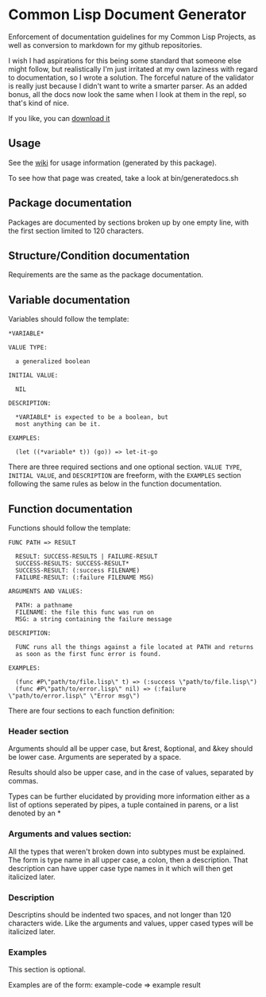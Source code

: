 # Common Lisp Document Generator

Enforcement of documentation guidelines for my Common Lisp Projects, as well as conversion to markdown for my github repositories.

I wish I had aspirations for this being some standard that someone else might follow, but realistically I'm just irritated at my own laziness with regard to documentation, so I wrote a solution.  The forceful nature of the validator is really just because I didn't want to write a smarter parser.  As an added bonus, all the docs now look the same when I look at them in the repl, so that's kind of nice.

If you like, you can [download it](https://github.com/frankduncan/docgen/releases/download/0.3/docgen_0.3.tar.gz)

## Usage

See the [wiki](https://github.com/frankduncan/docgen/wiki) for usage information (generated by this package).

To see how that page was created, take a look at bin/generatedocs.sh

## Package documentation

Packages are documented by sections broken up by one empty line, with the first section limited to 120 characters.

## Structure/Condition documentation

Requirements are the same as the package documentation.

## Variable documentation

Variables should follow the template:

```
*VARIABLE*

VALUE TYPE:

  a generalized boolean

INITIAL VALUE:

  NIL

DESCRIPTION:

  *VARIABLE* is expected to be a boolean, but
  most anything can be it.

EXAMPLES:

  (let ((*variable* t)) (go)) => let-it-go
````

There are three required sections and one optional section.  ```VALUE TYPE```, ```INITIAL VALUE```, and ```DESCRIPTION``` are freeform, with the ```EXAMPLES``` section following the same rules as below in the function documentation.

### 

## Function documentation

Functions should follow the template:

````
FUNC PATH => RESULT

  RESULT: SUCCESS-RESULTS | FAILURE-RESULT
  SUCCESS-RESULTS: SUCCESS-RESULT*
  SUCCESS-RESULT: (:success FILENAME)
  FAILURE-RESULT: (:failure FILENAME MSG)

ARGUMENTS AND VALUES:

  PATH: a pathname
  FILENAME: the file this func was run on
  MSG: a string containing the failure message

DESCRIPTION:

  FUNC runs all the things against a file located at PATH and returns
  as soon as the first func error is found.

EXAMPLES:

  (func #P\"path/to/file.lisp\" t) => (:success \"path/to/file.lisp\")
  (func #P\"path/to/error.lisp\" nil) => (:failure \"path/to/error.lisp\" \"Error msg\")
````

There are four sections to each function definition:

### Header section

Arguments should all be upper case, but &rest, &optional, and &key should be lower case.  Arguments are seperated by a space.

Results should also be upper case, and in the case of values, separated by commas.

Types can be further elucidated by providing more information either as a list of options seperated by pipes, a tuple contained in parens, or a list denoted by an *

### Arguments and values section:

All the types that weren't broken down into subtypes must be explained.  The form is type name in all upper case, a colon, then a description.  That description can have upper case type names in it which will then get italicized later.

### Description

Descriptins should be indented two spaces, and not longer than 120 characters wide.  Like the arguments and values, upper cased types will be italicized later.

### Examples

This section is optional.

Examples are of the form:  example-code => example result
